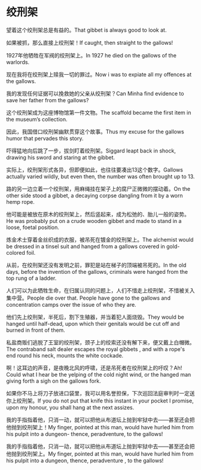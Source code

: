# 绞刑架

<p><span class="chinese">望着这个绞刑架总是有益的。</span><span class="english">That gibbet is always good to look at.</span></p>

<p><span class="chinese">如果被抓，那么直接上绞刑架！</span><span class="english">If caught, then straight to the gallows!</span></p>

<p><span class="chinese">1927年他牺牲在军阀的绞刑架上。</span><span class="english">In 1927 he died on the gallows of the warlords.</span></p>

<p><span class="chinese">现在我将在绞刑架上赎我一切的罪过。</span><span class="english">Now i was to expiate all my offences at the gallows.</span></p>

<p><span class="chinese">我的发现任何证据可以挽救她的父亲从绞刑架？</span><span class="english">Can Minha find evidence to save her father from the gallows?</span></p>

<p><span class="chinese">这个绞刑架成为这座博物馆第一件文物。</span><span class="english">The scaffold became the first item in the museum’s collection.</span></p>

<p><span class="chinese">因此，我国借口绞刑架幽默贯穿这个故事。</span><span class="english">Thus my excuse for the gallows humor that pervades this story.</span></p>

<p><span class="chinese">吓得猛地向后跳了一步，拔剑盯着绞刑架。</span><span class="english">Siggard leapt back in shock, drawing his sword and staring at the gibbet.</span></p>

<p><span class="chinese">实际上，绞刑架形式各异，但即便如此，也往往要凑出13这个数字。</span><span class="english">Gallows actually varied wildly, but even then, the number was often brought up to 13.</span></p>

<p><span class="chinese">路的另一边立着一个绞刑架，用麻绳挂在架子上的腐尸正微微的摆动着。</span><span class="english">On the other side stood a gibbet, a decaying corpse dangling from it by a worn hemp rope.</span></p>

<p><span class="chinese">他可能是被放在原木的绞刑架上，然后竖起来，成为松弛的、胎儿一般的姿势。</span><span class="english">He was probably put on a crude wooden gibbet and made to stand in a loose, foetal position.</span></p>

<p><span class="chinese">炼金术士穿着金丝织成的衣服，被吊死在镀金的绞刑架上。</span><span class="english">The alchemist would be dressed in a tinsel suit and hanged from a gallows covered in gold-colored foil.</span></p>

<p><span class="chinese">从前，在绞刑架还没有发明之前，罪犯是站在梯子的顶端被吊死的。</span><span class="english">In the old days, before the invention of the gallows, criminals were hanged from the top rung of a ladder.</span></p>

<p><span class="chinese">人们可以为此牺牲生命，在归属认同的问题上，人们不惜走上绞刑架，不惜被关入集中营。</span><span class="english">People die over that. People have gone to the gallows and concentration camps over the issue of who they are.</span></p>

<p><span class="chinese">他们先上绞刑架，半死后，割下生殖器，并当着犯人面烧毁。</span><span class="english">They would be hanged until half-dead, upon which their genitals would be cut off and burned in front of them.</span></p>

<p><span class="chinese">私盐商贩们逃脱了王室的绞刑架，颈子上的绞索还没有解下来，便又戴上白帽微。</span><span class="english">The contraband salt dealer escapes the royal gibbets , and with a rope's end round his neck, mounts the white cockade.</span></p>

<p><span class="chinese">啊！这耳边的声音，是夜晚北风的呼啸，还是吊死者在绞刑架上的吁叹？</span><span class="english">Ah! Could what I hear be the yelping of the cold night wind, or the hanged man giving forth a sigh on the gallows fork.</span></p>

<p><span class="chinese">如果你不马上将刀子放进口袋里，我可以用名誉担保，下次巡回法庭审判时一定送你上绞刑架。</span><span class="english">If you do not put that knife this instant in your pocket I promise, upon my honour, you shall hang at the next assizes.</span></p>

<p><span class="chinese">我的手指指着他，只消一动，就可以把他从布道坛上抛到牢狱中去——甚至还会把他抛到绞刑架上！</span><span class="english">My finger, pointed at this man, would have hurled him from his pulpit into a dungeon- thence, peradventure, to the gallows!</span></p>

<p><span class="chinese">我的手指指着他，只消一动，就可以把他从布道坛上抛到牢狱中去——甚至还会把他抛到绞刑架上。</span><span class="english">My finger, pointed at this man, would have hurled him from his pulpit into a dungeon, thence, peradventure , to the gallows!</span></p>

